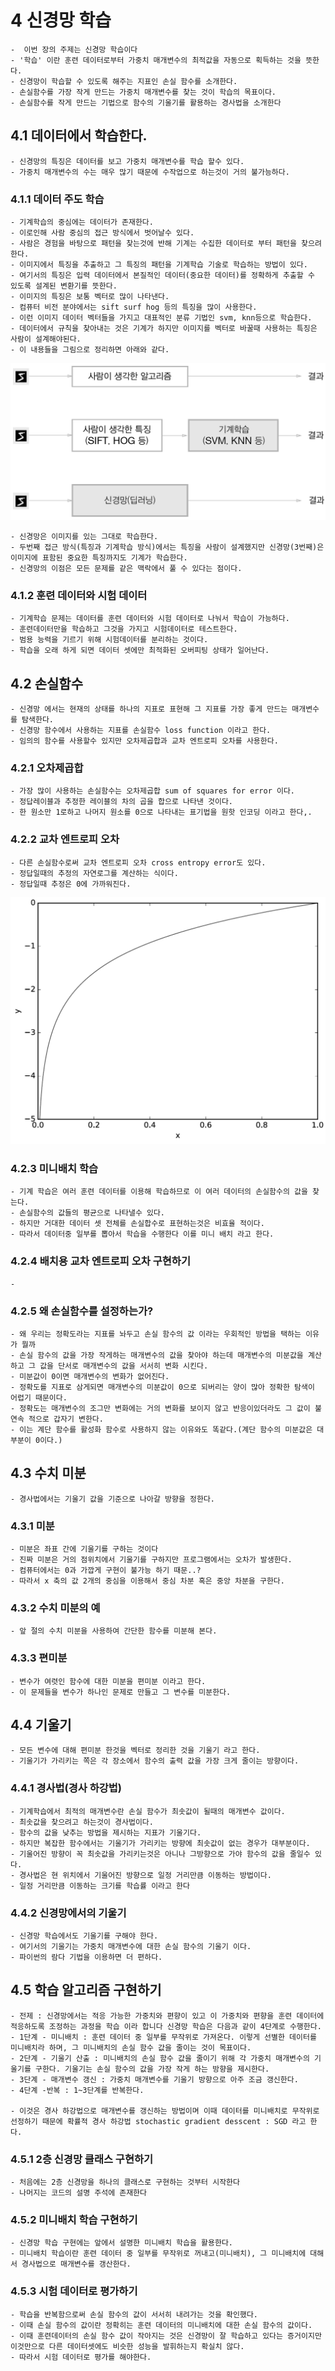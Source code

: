 #   4 신경망 학습

    -  이번 장의 주제는 신경망 학습이다
    - '학습' 이란 훈련 데이터로부터 가중치 매개변수의 최적값을 자동으로 획득하는 것을 뜻한다.
    - 신경망이 학습할 수 있도록 해주는 지표인 손실 함수를 소개한다.
    - 손실함수를 가장 작게 만드는 가중치 매개변수를 찾는 것이 학습의 목표이다.
    - 손실함수를 작게 만드는 기법으로 함수의 기울기를 활용하는 경사법을 소개한다

## 4.1 데이터에서 학습한다.

    - 신경망의 특징은 데이터를 보고 가중치 매개변수를 학습 할수 있다.
    - 가중치 매개변수의 수는 매우 많기 때문에 수작업으로 하는것이 거의 불가능하다.

### 4.1.1 데이터 주도 학습

    - 기계학습의 중심에는 데이터가 존재한다.
    - 이로인해 사람 중심의 접근 방식에서 벗어날수 있다.
    - 사람은 경험을 바탕으로 패턴을 찾는것에 반해 기계는 수집한 데이터로 부터 패턴을 찾으려 한다.
    - 이미지에서 특징을 추출하고 그 특징의 패턴을 기계학습 기술로 학습하는 방법이 있다.
    - 여기서의 특징은 입력 데이터에서 본질적인 데이터(중요한 데이터)를 정확하게 추출할 수 있도록 설계된 변환기를 뜻한다.
    - 이미지의 특징은 보통 벡터로 많이 나타낸다.
    - 컴퓨터 비전 분야에서는 sift surf hog 등의 특징을 많이 사용한다.
    - 이런 이미지 데이터 벡터들을 가지고 대표적인 분류 기법인 svm, knn등으로 학습한다.
    - 데이터에서 규칙을 찾아내는 것은 기계가 하지만 이미지를 벡터로 바꿀때 사용하는 특징은 사람이 설계해야된다.
    - 이 내용들을 그림으로 정리하면 아래와 같다.

![그림 4-2](../deep-learning-from-scratch-master/deep-learning-from-scratch-master/equations_and_figures/deep_learning_images/fig%204-2.png)

    - 신경망은 이미지를 있는 그대로 학습한다.
    - 두번째 접근 방식(특징과 기계학습 방식)에서는 특징을 사람이 설계했지만 신경망(3번째)은 이미지에 표함된 중요한 특징까지도 기계가 학습한다.
    - 신경망의 이점은 모든 문제를 같은 맥락에서 풀 수 있다는 점이다.

### 4.1.2 훈련 데이터와 시험 데이터

    - 기계학습 문제는 데이터를 훈련 데이터와 시험 데이터로 나눠서 학습이 가능하다.
    - 훈련데이터만을 학습하고 그것을 가지고 시험데이터로 테스트한다.
    - 범용 능력을 기르기 위해 시험데이터를 분리하는 것이다.
    - 학습을 오래 하게 되면 데이터 셋에만 최적화된 오버피팅 상태가 일어난다.

## 4.2 손실함수

    - 신경망 에서는 현재의 상태를 하나의 지표로 표현해 그 지표를 가장 좋게 만드는 매개변수를 탐색한다.
    - 신경망 함수에서 사용하는 지표를 손실함수 loss function 이라고 한다.
    - 임의의 함수를 사용할수 있지만 오차제곱합과 교차 엔트로피 오차를 사용한다.

### 4.2.1 오차제곱합

    - 가장 많이 사용하는 손실함수는 오차제곱합 sum of squares for error 이다.
    - 정답레이블과 추정한 레이블의 차의 곱을 합으로 나타낸 것이다.
    - 한 원소만 1로하고 나머지 원소를 0으로 나타내는 표기법을 원핫 인코딩 이라고 한다,.

### 4.2.2 교차 엔트로피 오차

    - 다른 손실함수로써 교차 엔트로피 오차 cross entropy error도 있다.
    - 정답일때의 추정의 자연로그를 계산하는 식이다.
    - 정답일때 추정은 0에 가까워진다.

![그림 4-3](../deep-learning-from-scratch-master/deep-learning-from-scratch-master/equations_and_figures/deep_learning_images/fig%204-3.png)

### 4.2.3 미니배치 학습

    - 기계 학습은 여러 훈련 데이터를 이용해 학습하므로 이 여러 데이터의 손실함수의 값을 찾는다.
    - 손실함수의 값들의 평균으로 나타낼수 있다.
    - 하지만 거대한 데이터 셋 전체를 손실합수로 표현하는것은 비효율 적이다.
    - 따라서 데이터중 일부를 뽑아서 학습을 수행한다 이를 미니 배치 라고 한다.

### 4.2.4 배치용 교차 엔트로피 오차 구현하기
    
    - 

### 4.2.5 왜 손실함수를 설정하는가?

    - 왜 우리는 정확도라는 지표를 놔두고 손실 함수의 값 이라는 우회적인 방법을 택하는 이유가 뭘까
    - 손실 함수의 값을 가장 작게하는 매개변수의 값을 찾아야 하는데 매개변수의 미분값을 계산하고 그 값을 단서로 매개변수의 값을 서서히 변화 시킨다. 
    - 미분값이 0이면 매개변수의 변화가 없어진다.
    - 정확도를 지표로 삼게되면 매개변수의 미분값이 0으로 되버리는 양이 많아 정확한 탐색이 어렵기 때문이다.
    - 정확도는 매개변수의 조그만 변화에는 거의 변화를 보이지 않고 반응이있더라도 그 값이 불연속 적으로 갑자기 변한다.
    - 이는 계단 함수를 활성화 함수로 사용하지 않는 이유와도 똑같다.(계단 함수의 미분값은 대부분이 0이다.)

## 4.3 수치 미분

    - 경사법에서는 기울기 값을 기준으로 나아갈 방향을 정한다.

### 4.3.1 미분

    - 미분은 좌표 간에 기울기를 구하는 것이다 
    - 진짜 미분은 거의 점위치에서 기울기를 구하지만 프로그램에서는 오차가 발생한다.
    - 컴퓨터에서는 0과 가깝게 구현이 불가능 하기 때문..?
    - 따라서 x 축의 값 2개의 중심을 이용해서 중심 차분 혹은 중앙 차분을 구한다.

### 4.3.2 수치 미분의 예

    - 앞 절의 수치 미분을 사용하여 간단한 함수를 미분해 본다.

### 4.3.3 편미분

    - 변수가 여렷인 함수에 대한 미분을 편미분 이라고 한다.
    - 이 문제들을 변수가 하나인 문제로 만들고 그 변수를 미분한다.

## 4.4 기울기

    - 모든 변수에 대해 편미분 한것을 벡터로 정리한 것을 기울기 라고 한다.
    - 기울기가 가리키는 쪽은 각 장소에서 함수의 출력 값을 가장 크게 줄이는 방향이다.

### 4.4.1 경사법(경사 하강법)

    - 기계학습에서 최적의 매개변수란 손실 함수가 최솟값이 될때의 매개변수 값이다.
    - 최솟값을 찾으려고 하는것이 경사법이다.
    - 함수의 값을 낮추는 방법을 제시하는 지표가 기울기다.
    - 하지만 복잡한 함수에서는 기울기가 가리키는 방향에 최솟값이 없는 경우가 대부분이다.
    - 기울어진 방향이 꼭 최솟값을 가리키는것은 아니나 그방향으로 가야 함수의 값을 줄일수 있다.
    - 경사법은 현 위치에서 기울어진 방향으로 일정 거리만큼 이동하는 방법이다.
    - 일정 거리만큼 이동하는 크기를 학습률 이라고 한다

### 4.4.2 신경망에서의 기울기

    - 신경망 학습에서도 기울기를 구해야 한다.
    - 여기서의 기울기는 가중치 매개변수에 대한 손실 함수의 기울기 이다.
    - 파이썬의 람다 기법을 이용하면 더 편하다.

## 4.5 학습 알고리즘 구현하기

    - 전제 : 신경망에서는 적응 가능한 가중치와 편향이 있고 이 가중치와 편향을 훈련 데이터에 적응하도록 조정하는 과정을 학습 이라 합니다 신경망 학습은 다음과 같이 4단계로 수행한다.
    - 1단계 - 미니배치 : 훈련 데이터 중 일부를 무작위로 가져온다. 이렇게 선별한 데이터를 미니배치라 하며, 그 미니배치의 손실 함수 값을 줄이는 것이 목표이다.
    - 2단계 - 기울기 산출 : 미니배치의 손실 함수 값을 줄이기 위해 각 가중치 매개변수의 기울기를 구한다. 기울기는 손실 함수의 값을 가장 작게 하는 방향을 제시한다.
    - 3단계 - 매개변수 갱신 : 가중치 매개변수를 기울기 방향으로 아주 조금 갱신한다.
    - 4단계 -반복 : 1~3단계를 반복한다.

    - 이것은 경사 하강법으로 매개변수를 갱신하는 방법이며 이때 데이터를 미니배치로 무작위로 선정하기 때문에 확률적 경사 하강법 stochastic gradient desscent : SGD 라고 한다.

### 4.5.1 2층 신경망 클래스 구현하기

    - 처음에는 2층 신경망을 하나의 클래스로 구현하는 것부터 시작한다
    - 나머지는 코드의 설명 주석에 존재한다

### 4.5.2 미니배치 학습 구현하기

    - 신경망 학습 구현에는 앞에서 설명한 미니배치 학습을 활용한다.
    - 미니배치 학습이란 훈련 데이터 중 일부를 무작위로 꺼내고(미니배치), 그 미니배치에 대해서 경사법으로 매개변수를 갱산한다.

### 4.5.3 시험 데이터로 평가하기

    - 학습을 반복함으로써 손실 함수의 값이 서서히 내려가는 것을 확인했다.
    - 이때 손실 함수의 값이란 정확히는 훈련 데이터의 미니배치에 대한 손실 함수의 값이다.
    - 이때 훈련데이터의 손실 함수 값이 작아지는 것은 신경망이 잘 학습하고 있다는 증거이지만 이것만으로 다른 데이터셋에도 비슷한 성능을 발휘하는지 확실치 않다.
    - 따라서 시험 데이터로 평가를 해야한다.
    



